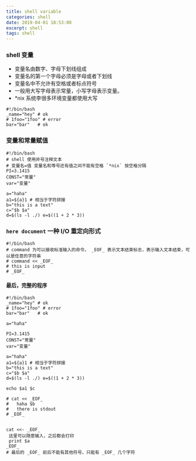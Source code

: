 ```yaml
---
title: shell variable
categories: shell
date: 2019-04-01 18:53:00
excerpt: shell
tags: shell
---
```


### shell 变量
* 变量名由数字、字母下划线组成
* 变量名的第一个字母必须是字母或者下划线
* 变量名中不允许有空格或者标点符号
* 一般用大写字母表示常量，小写字母表示变量。
* *nix 系统李很多环境变量都使用大写
```
#!/bin/bash
_name="hey" # ok
# 1foo="1foo" # error
bar="bar"	# ok
```

### 变量和常量赋值
```
#!/bin/bash
# shell 使用井号注释文本
# 变量名=值 变量名和等号还有值之间不能有空格 `*nix` 按空格分隔
PI=3.1415
CONST="常量"
var="变量"

a="haha"
a1=${a}1 # 相当于字符拼接
b="this is a text"
c="$b $a"
d=$(ls -l ./) e=$((1 + 2 * 3))
```

### `here document` 一种 I/O 重定向形式
```
#!/bin/bash
# command 为可以接收标准输入的命令， _EOF_ 表示文本结束标志，表示输入文本结束，可以是任意的字符串
# command << _EOF_
# this is input
# _EOF_
```

#### 最后，完整的程序
```
#!/bin/bash
_name="hey" # ok
# 1foo="1foo" # error
bar="bar"	# ok

a="haha"

PI=3.1415
CONST="常量"
var="变量"

a="haha"
a1=${a}1 # 相当于字符拼接
b="this is a text"
c="$b $a"
d=$(ls -l ./) e=$((1 + 2 * 3))

echo $a1 $c

# cat << _EOF_
# 	haha $b
# 	there is stdout
# _EOF_


cat <<- _EOF_
 这里可以随意输入，之后都会打印
 print $a
_EOF_
# 最后的 _EOF_ 前后不能有其他符号，只能有 _EOF_ 几个字符
```
